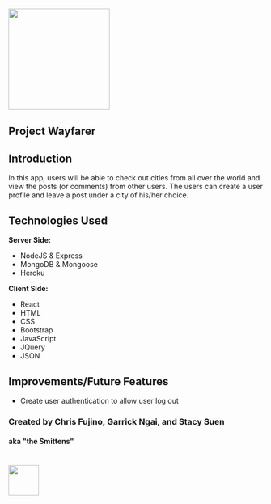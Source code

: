 # <img src="./public/images/wayfarer.png" width="200">
## Project Wayfarer

## Introduction

In this app, users will be able to check out cities from all over the world and view the posts (or comments) from other users.
The users can create a user profile and leave a post under a city of his/her choice.

## Technologies Used

**Server Side:**
- NodeJS & Express
- MongoDB & Mongoose
- Heroku

**Client Side:**
- React
- HTML
- CSS
- Bootstrap
- JavaScript
- JQuery
- JSON

## Improvements/Future Features
- Create user authentication to allow user log out



### Created by Chris Fujino, Garrick Ngai, and Stacy Suen
#### aka "the Smittens"

# <img src="../public/images/smittens.jpeg" width="60">

